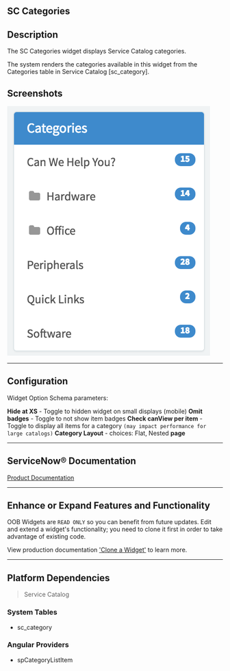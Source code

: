 ##  SC Categories

## Description

The SC Categories widget displays Service Catalog categories.

The system renders the categories available in this widget from the Categories table in Service Catalog [sc_category].

## Screenshots
![alt text](../images/WidgetSCCategories.png "Widget SC Categories")

---
## Configuration

Widget Option Schema parameters:

**Hide at XS** - Toggle to hidden widget on small displays (mobile)
**Omit badges** - Toggle to not show item badges
**Check canView per item** - Toggle to display all items for a category `(may impact performance for large catalogs)`
**Category Layout** - choices: Flat, Nested
**page**

---
## ServiceNow® Documentation
[Product Documentation](https://docs.servicenow.com/search?q=SC+Categories+widget) 

---
## Enhance or Expand Features and Functionality

OOB Widgets are `READ ONLY` so you can benefit from future updates. Edit and extend a widget's functionality; you need to clone it first in order to take advantage of existing code.

View production documentation ['Clone a Widget'](https://docs.servicenow.com/search?q=Clone+a+Widget) to learn more.


---
## Platform Dependencies
> Service Catalog

### System Tables 
* sc_category

### Angular Providers
* spCategoryListItem
